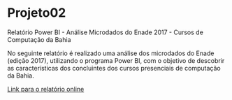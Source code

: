 # Projeto02
Relatório Power BI - Análise Microdados do Enade 2017 - Cursos de Computação da Bahia

No seguinte relatório é realizado uma análise dos microdados do Enade (edição 2017), utilizando o programa Power BI, com o objetivo de descobrir as características dos concluintes dos cursos presenciais de computação da Bahia.

[Link para o relatório online](https://app.powerbi.com/view?r=eyJrIjoiNTY1YTcwODgtZjBkZC00OGJhLWIzYTctNjEyOWEzODZjNWMwIiwidCI6ImQ2ODUwYTdhLTI4MmItNGUyNC1hMDBjLWI5OTM4MGVjMGJkMSJ9&pageName=ReportSection03ef68a45a8cc2372a44)
